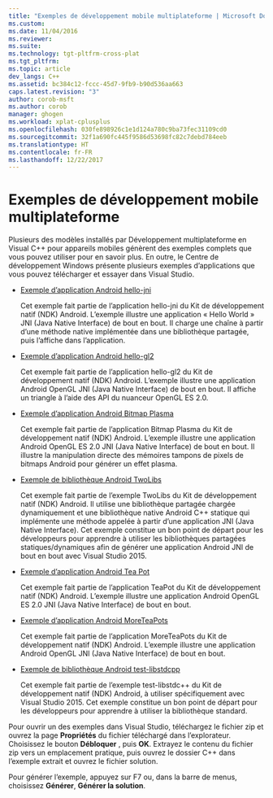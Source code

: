 ```yaml
---
title: "Exemples de développement mobile multiplateforme | Microsoft Docs"
ms.custom: 
ms.date: 11/04/2016
ms.reviewer: 
ms.suite: 
ms.technology: tgt-pltfrm-cross-plat
ms.tgt_pltfrm: 
ms.topic: article
dev_langs: C++
ms.assetid: bc384c12-fccc-45d7-9fb9-b90d536aa663
caps.latest.revision: "3"
author: corob-msft
ms.author: corob
manager: ghogen
ms.workload: xplat-cplusplus
ms.openlocfilehash: 030fe898926c1e1d124a780c9ba73fec31109cd0
ms.sourcegitcommit: 32f1a690fc445f9586d53698fc82c7debd784eeb
ms.translationtype: HT
ms.contentlocale: fr-FR
ms.lasthandoff: 12/22/2017
---
```

# <a name="cross-platform-mobile-development-examples"></a>Exemples de développement mobile multiplateforme
Plusieurs des modèles installés par Développement multiplateforme en Visual C++ pour appareils mobiles génèrent des exemples complets que vous pouvez utiliser pour en savoir plus. En outre, le Centre de développement Windows présente plusieurs exemples d’applications que vous pouvez télécharger et essayer dans Visual Studio.  
  
-   [Exemple d’application Android hello-jni](https://code.msdn.microsoft.com/hello-jni-Android-790ab73d)  
  
     Cet exemple fait partie de l’application hello-jni du Kit de développement natif (NDK) Android. L’exemple illustre une application « Hello World » JNI (Java Native Interface) de bout en bout. Il charge une chaîne à partir d’une méthode native implémentée dans une bibliothèque partagée, puis l’affiche dans l’application.  
  
-   [Exemple d’application Android hello-gl2](https://code.msdn.microsoft.com/hello-gl2-Android-3b61896c)  
  
     Cet exemple fait partie de l’application hello-gl2 du Kit de développement natif (NDK) Android. L’exemple illustre une application Android OpenGL JNI (Java Native Interface) de bout en bout. Il affiche un triangle à l’aide des API du nuanceur OpenGL ES 2.0.  
  
-   [Exemple d’application Android Bitmap Plasma](https://code.msdn.microsoft.com/Bitmap-Plasma-Android-77ae296a)  
  
     Cet exemple fait partie de l’application Bitmap Plasma du Kit de développement natif (NDK) Android. L’exemple illustre une application Android OpenGL ES 2.0 JNI (Java Native Interface) de bout en bout. Il illustre la manipulation directe des mémoires tampons de pixels de bitmaps Android pour générer un effet plasma.  
  
-   [Exemple de bibliothèque Android TwoLibs](https://code.msdn.microsoft.com/TwoLibs-Android-Library-6396e5c4)  
  
     Cet exemple fait partie de l’exemple TwoLibs du Kit de développement natif (NDK) Android. Il utilise une bibliothèque partagée chargée dynamiquement et une bibliothèque native Android C++ statique qui implémente une méthode appelée à partir d’une application JNI (Java Native Interface). Cet exemple constitue un bon point de départ pour les développeurs pour apprendre à utiliser les bibliothèques partagées statiques/dynamiques afin de générer une application Android JNI de bout en bout avec Visual Studio 2015.  
  
-   [Exemple d’application Android Tea Pot](https://code.msdn.microsoft.com/Tea-Pot-Android-Application-e7c05d73)  
  
     Cet exemple fait partie de l’application TeaPot du Kit de développement natif (NDK) Android. L’exemple illustre une application Android OpenGL ES 2.0 JNI (Java Native Interface) de bout en bout.  
  
-   [Exemple d’application Android MoreTeaPots](https://code.msdn.microsoft.com/MoreTeaPots-Android-a9bd8549)  
  
     Cet exemple fait partie de l’application MoreTeaPots du Kit de développement natif (NDK) Android. L’exemple illustre une application Android OpenGL JNI (Java Native Interface) de bout en bout.  
  
-   [Exemple de bibliothèque Android test-libstdcpp](https://code.msdn.microsoft.com/test-libstdcpp-Android-00b548f5)  
  
     Cet exemple fait partie de l’exemple test-libstdc++ du Kit de développement natif (NDK) Android, à utiliser spécifiquement avec Visual Studio 2015. Cet exemple constitue un bon point de départ pour les développeurs pour apprendre à utiliser la bibliothèque standard.  
  
 Pour ouvrir un des exemples dans Visual Studio, téléchargez le fichier zip et ouvrez la page **Propriétés** du fichier téléchargé dans l’explorateur. Choisissez le bouton **Débloquer** , puis **OK**. Extrayez le contenu du fichier zip vers un emplacement pratique, puis ouvrez le dossier C++ dans l’exemple extrait et ouvrez le fichier solution.  
  
 Pour générer l’exemple, appuyez sur F7 ou, dans la barre de menus, choisissez **Générer**, **Générer la solution**.